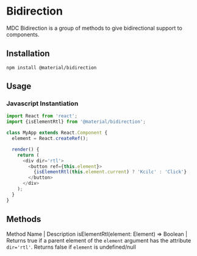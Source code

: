 # Bidirection

MDC Bidirection is a group of methods to give bidirectional support to components.

## Installation

```
npm install @material/bidirection
```

## Usage

### Javascript Instantiation

```js
import React from 'react';
import {isElementRtl} from '@material/bidirection';

class MyApp extends React.Component {
  element = React.createRef();

  render() {
    return (
      <div dir='rtl'>
        <button ref={this.element}>
          {isElementRtl(this.element.current) ? 'Kcilc' : 'Click'}
        </button>
      </div>
    );
  }
}
```

## Methods

Method Name | Description
isElementRtl(element: Element) => Boolean | Returns true if a parent element of the `element` argument has the attribute `dir='rtl'`. Returns false if `element` is undefined/null
